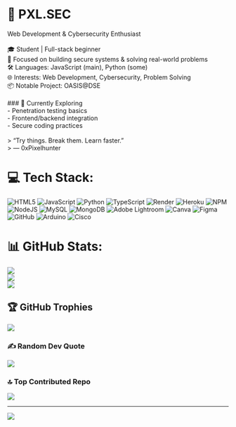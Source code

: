 # 👾 PXL.SEC
Web Development & Cybersecurity Enthusiast  <br><br>🎓 Student | Full-stack beginner  <br>🔐 Focused on building secure systems & solving real-world problems  <br>🛠 Languages: JavaScript (main), Python (some)  <br>🌐 Interests: Web Development, Cybersecurity, Problem Solving  <br>📦 Notable Project: OASIS@DSE<br><br>### 🚀 Currently Exploring<br>- Penetration testing basics<br>- Frontend/backend integration<br>- Secure coding practices<br><br>> “Try things. Break them. Learn faster.”  <br>> — 0xPixelhunter


# 💻 Tech Stack:
![HTML5](https://img.shields.io/badge/html5-%23E34F26.svg?style=for-the-badge&logo=html5&logoColor=white) ![JavaScript](https://img.shields.io/badge/javascript-%23323330.svg?style=for-the-badge&logo=javascript&logoColor=%23F7DF1E) ![Python](https://img.shields.io/badge/python-3670A0?style=for-the-badge&logo=python&logoColor=ffdd54) ![TypeScript](https://img.shields.io/badge/typescript-%23007ACC.svg?style=for-the-badge&logo=typescript&logoColor=white) ![Render](https://img.shields.io/badge/Render-%46E3B7.svg?style=for-the-badge&logo=render&logoColor=white) ![Heroku](https://img.shields.io/badge/heroku-%23430098.svg?style=for-the-badge&logo=heroku&logoColor=white) ![NPM](https://img.shields.io/badge/NPM-%23CB3837.svg?style=for-the-badge&logo=npm&logoColor=white) ![NodeJS](https://img.shields.io/badge/node.js-6DA55F?style=for-the-badge&logo=node.js&logoColor=white) ![MySQL](https://img.shields.io/badge/mysql-4479A1.svg?style=for-the-badge&logo=mysql&logoColor=white) ![MongoDB](https://img.shields.io/badge/MongoDB-%234ea94b.svg?style=for-the-badge&logo=mongodb&logoColor=white) ![Adobe Lightroom](https://img.shields.io/badge/Adobe%20Lightroom-31A8FF.svg?style=for-the-badge&logo=Adobe%20Lightroom&logoColor=white) ![Canva](https://img.shields.io/badge/Canva-%2300C4CC.svg?style=for-the-badge&logo=Canva&logoColor=white) ![Figma](https://img.shields.io/badge/figma-%23F24E1E.svg?style=for-the-badge&logo=figma&logoColor=white) ![GitHub](https://img.shields.io/badge/github-%23121011.svg?style=for-the-badge&logo=github&logoColor=white) ![Arduino](https://img.shields.io/badge/-Arduino-00979D?style=for-the-badge&logo=Arduino&logoColor=white) ![Cisco](https://img.shields.io/badge/cisco-%23049fd9.svg?style=for-the-badge&logo=cisco&logoColor=black)
# 📊 GitHub Stats:
![](https://github-readme-stats.vercel.app/api?username=0xPixelhunter&theme=dark&hide_border=false&include_all_commits=false&count_private=false)<br/>
![](https://nirzak-streak-stats.vercel.app/?user=0xPixelhunter&theme=dark&hide_border=false)<br/>
![](https://github-readme-stats.vercel.app/api/top-langs/?username=0xPixelhunter&theme=dark&hide_border=false&include_all_commits=false&count_private=false&layout=compact)

## 🏆 GitHub Trophies
![](https://github-profile-trophy.vercel.app/?username=Walawei69&theme=radical&no-frame=true&no-bg=true&margin-w=4)

### ✍️ Random Dev Quote
![](https://quotes-github-readme.vercel.app/api?type=horizontal&theme=radical)

### 🔝 Top Contributed Repo
![](https://github-contributor-stats.vercel.app/api?username=Walawei69&limit=5&theme=radical&combine_all_yearly_contributions=true)

---
[![](https://visitcount.itsvg.in/api?id=Walawei69&icon=0&color=0)](https://visitcount.itsvg.in)

<!-- Proudly created with GPRM ( https://gprm.itsvg.in ) -->
